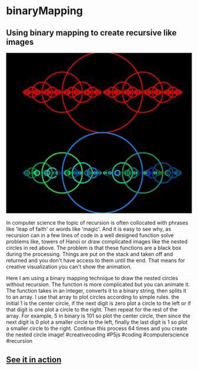 # binaryMapping
## Using binary mapping to create recursive like images

![nested circles](Firefox_Screenshot_2020-06-25T20-53-27.956Z.png)

In computer science the topic of recursion is often collocated with phrases like 'leap of faith' or words like 'magic'. And it is easy to see why, as recursion can in a few lines of code in a well designed function solve problems like, towers of Hanoi or draw complicated images like the nested circles in red above. The problem is that these functions are a black box during the processing. Things are put on the stack and taken off and returned and you don't have access to them until the end. That means for creative visualization you can't show the animation.

Here I am using a binary mapping technique to draw the nested circles without recursion. The function is more complicated but you can animate it. The function takes in an integer, converts it to a binary string, then splits it to an array. I use that array to plot circles according to simple rules. the initial 1 is the center circle, if the next digit is zero plot a circle to the left or if that digit is one plot a circle to the right. Then repeat for the rest of the array. For example, 5 in binary is 101 so plot the center circle, then since the next digit is 0 plot a smaller circle to the left, finally the last digit is 1 so plot a smaller circle to the right. Continue this process 64 times and you create the nested circle image! #creativecoding #P5js #coding #computerscience #recursion

## [See it in action](https://editor.p5js.org/greggelong/present/yXtB7pCrh)
